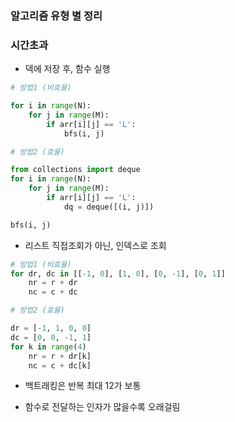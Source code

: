 ### 알고리즘 유형 별 정리

### 시간초과
- 덱에 저장 후, 함수 실행
```python
# 방법1 (비효율)

for i in range(N):
    for j in range(M):
        if arr[i][j] == 'L':
            bfs(i, j)

# 방법2 (효율)

from collections import deque
for i in range(N):
    for j in range(M):
        if arr[i][j] == 'L':
            dq = deque([(i, j)])

bfs(i, j)
```

- 리스트 직접조회가 아닌, 인덱스로 조회  
```python
# 방법1 (비효율)
for dr, dc in [[-1, 0], [1, 0], [0, -1], [0, 1]]
    nr = r + dr
    nc = c + dc

# 방법2 (효율)

dr = [-1, 1, 0, 0]
dc = [0, 0, -1, 1]
for k in range(4)
    nr = r + dr[k]
    nc = c + dc[k]
```

- 백트래킹은 반복 최대 12가 보통

- 함수로 전달하는 인자가 많을수록 오래걸림